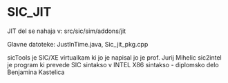 # SIC_JIT

JIT del se nahaja v: src/sic/sim/addons/jit

Glavne datoteke: JustInTime.java, Sic_jit_pkg.cpp

sicTools je SIC/XE virtualkam ki jo je napisal jo je prof. Jurij Mihelic
sic2intel je program ki prevede SIC sintakso v INTEL X86 sintakso - diplomsko delo Benjamina Kastelica